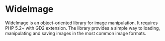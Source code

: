 # WideImage
WideImage is an object-oriented library for image manipulation. It requires PHP 5.2+ with GD2 extension. The library provides a simple way to loading, manipulating and saving images in the most common image formats.
